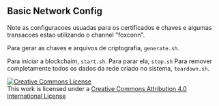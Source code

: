 ## Basic Network Config

Note as configuracoes usuadas para os certificados e chaves e
algumas transacoes estao utilizando o channel "foxconn".

Para gerar as chaves e arquivos de criptografia, ``generate.sh``.

Para iniciar a blockchaim, ``start.sh``.
Para parar ela, ``stop.sh``
Para remover completamente todos os dados da rede criado no sistema,
``teardown.sh``.

<a rel="license" href="http://creativecommons.org/licenses/by/4.0/"><img alt="Creative Commons License" style="border-width:0" src="https://i.creativecommons.org/l/by/4.0/88x31.png" /></a><br />This work is licensed under a <a rel="license" href="http://creativecommons.org/licenses/by/4.0/">Creative Commons Attribution 4.0 International License</a>
